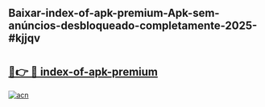 ## Baixar-index-of-apk-premium-Apk-sem-anúncios-desbloqueado-completamente-2025-#kjjqv

# <h2><a href="https://ainizakaria.my?title=index-of-apk-premium&ref=22M">🔗👉 🔴 index-of-apk-premium</a></h2>

[![acn](https://github.com/user-attachments/assets/0f9c940e-d8b0-45ae-aac7-cd30a18b3e1c)](https://ainizakaria.my?title=index-of-apk-premium&ref=22M)

